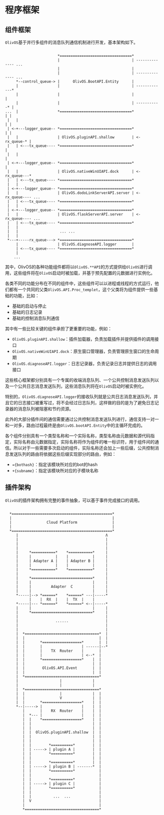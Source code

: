 # 程序框架

## 组件框架
`OlivOS`基于并行多组件的消息队列通信机制进行开发，基本架构如下。

```

                        *=================================*
                        |                                 | -------------- ...
                        |                                 |
                        |                                 | -------------- ...
     *--control_queue-> |      OlivOS.BootAPI.Entity      |
     |                  |                                 | -------------*
     |                  |                                 |              |
     |                  |                                 | -----------* |
...  |                  *=================================*            | |
 |   |                                                                 | |
 | <-+---logger_queue-- *=================================*            | |
 |   |                  | OlivOS.pluginAPI.shallow        | <-rx_queue-* |
 |   | <---tx_queue---- *=================================*              |
 |   |                                                                   |
 | <-+---logger_queue-- *=================================*              |
 |   |                  | OlivOS.nativeWinUIAPI.dock      | <-rx_queue---*
 |   | <---tx_queue---- *=================================*
 |   |
 | <-+---logger_queue-- *=================================*
 |   |                  | OlivOS.dodoLinkServerAPI.server | <-rx_queue---- ...
 |   | <---tx_queue---- *=================================*
 |   |
 | <-+---logger_queue-- *=================================*
 |   |                  | OlivOS.flaskServerAPI.server    | <-rx_queue---- ...
 |   | <---tx_queue---- *=================================*
 |   |
 |   |                   ... ...
 |   |
 *---+-----rx_queue---> *=================================*
     |                  | OlivOS.diagnoseAPI.logger       |
     | <---tx_queue---- *=================================*
     |
    ...

```

其中，OlivOS的各种功能组件都将以`OlivOS.**API`的方式提供给`OlivOS`进行调用，这些组件将在`OlivOS`启动时被加载，并基于预先配置的元数据进行实例化。  

各类不同的功能分布在不同的组件中，这些组件可以以进程或线程的方式运行，他们都有一个共同的父类`OlivOS.API.Proc_templet`，这个父类将为组件提供一些基础的功能，比如：  

+ 基础的启动与停止
+ 基础的日志记录
+ 基础的控制消息队列通信

其中有一些比较关键的组件承担了更重要的功能，例如：  

+ `OlivOS.pluginAPI.shallow`：插件加载器，负责加载插件并提供插件的调用接口
+ `OlivOS.nativeWinUIAPI.dock`：原生窗口管理器，负责管理原生窗口的生命周期
+ `OlivOS.diagnoseAPI.logger`：日志记录器，负责记录日志并提供日志的调用接口

这些核心框架都分别具有一个专属的收端消息队列、一个公共控制消息发送队列以及一个公共日志消息发送队列，这些消息队列将在`OlivOS`启动时被实例化。  

特别的，`OlivOS.diagnoseAPI.logger`的接收队列就是公共日志消息发送队列，并且它的日志接口被重写过，将不会经过日志队列，这样做的目的是为了避免日志记录器的消息队列被阻塞和节约资源。  

此外的大部分插件间的通信需要通过公共控制消息发送队列进行，通信支持一对一和一对多，路由过程最终是由`OlivOS.bootAPI.Entity`中的主循环完成的。  

各个组件分别具有一个类型名称和一个实际名称，类型名称由元数据和源代码指定，实际名称由元数据指定，实际名称将作为组件的唯一标识符，用于组件间的通信。所以对于一些需要多次启动的组件，实际名称还会加上一些后缀，公共控制消息发送队列的路由将依据这些后缀实现部分的路由，例如：  

+ `={bothash}`：指定该模块所对应的bot的hash
+ `+{subname}`：指定该模块所对应的子模块名称


## 插件架构
`OlivOS`的插件架构拥有完整的事件抽象，可以基于事件完成接口的调用。

```

  *==============================================*
  |                                              |
  |                Cloud Platform                |
  |                                              |
  *==============================================*
     |                                        Ʌ
     |                                        |
     |                                        |
     |                                        |
     |     *===========*    *===========*     |
     |     |           |    |           |     |
     |     | Adapter A |    | Adapter B |     |
     |     |           |    |           |     |
     |     *===========*    *===========*     |
     |                                        |
     |     *============================*     |
     |     |                            |     |
     |     |         Adapter  C         |     |
     |     |                            |     |
     *-----|--> *======*    *======* ---|-----*
           |    |  RX  |    |  TX  |    |
     *-----|--- *======*    *======* <--|-----*
     |     |                            |     |
     |     *============================*     |
     |                                        |
     |                 ......                 |
     |                                        |
     |                                        |
     |  *==================================*  |
     |  |                                  |  |
     |  |       *==================*       |  |
     |  |       |                  | ------|--*
     |  |       |    TX  Router    |       |
     |  |       |                  | <--*  |
     |  |       *==================*    |  |
     |  |                               |  |
     |  |        OlivOS.API.Event       |  |
     |  |                               |  |
     |  *==================================*
     |                   |              |
     |                   |              |
     |  *==================================*
     |  |                |              |  |
     |  |                V              |  |
     |  |       *==================*    |  |
     *--|-----> |                  |    |  |
        |       |    RX  Router    |    |  |
        |  *--- |                  |    |  |
        |  |    *==================*    |  |
        |  |                            |  |
        |  |                            |  |
        |  |  OlivOS.pluginAPI.shallow  |  |
        |  |                            |  |
        |  |                            |  |
        |  |        *==========*        |  |
        |  | -----> | plugin A |        |  |
        |  |        *==========*        |  |
        |  |                            |  |
        |  |        *==========*        |  |
        |  | -----> | plugin B | -------*  |
        |  |        *==========*           |
        |  |                               |
        |  |        *==========*           |
        |  | -----> | plugin C |           |
        |  |        *==========*           |
        |  |                               |
        |  |          ...  ...             |
        |  V                               |
        |                                  |
        *==================================*

```
